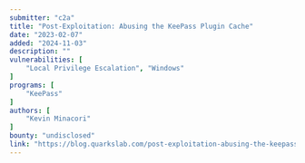 ```yaml
---
submitter: "c2a"
title: "Post-Exploitation: Abusing the KeePass Plugin Cache"
date: "2023-02-07"
added: "2024-11-03"
description: ""
vulnerabilities: [
    "Local Privilege Escalation", "Windows"
]
programs: [
    "KeePass"
]
authors: [
    "Kevin Minacori"
]
bounty: "undisclosed"
link: "https://blog.quarkslab.com/post-exploitation-abusing-the-keepass-plugin-cache.html"
---
```




